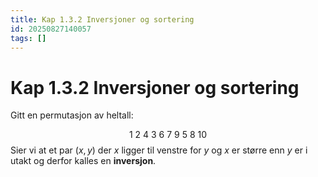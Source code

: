 ```yaml
---
title: Kap 1.3.2 Inversjoner og sortering
id: 20250827140057
tags: []
---
```


# Kap 1.3.2 Inversjoner og sortering
Gitt en permutasjon av heltall:

$$
1 \ 2 \ 4 \ 3 \ 6 \ 7 \ 9 \ 5 \ 8 \ 10
$$
Sier vi at et par $(x, y)$ der $x$ ligger til venstre for $y$ og $x$ er større enn $y$ er i utakt og derfor kalles en **inversjon**.